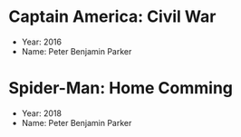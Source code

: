 # Captain America: Civil War
- Year: 2016
- Name: Peter Benjamin Parker
# Spider-Man: Home Comming
- Year: 2018
- Name: Peter Benjamin Parker
